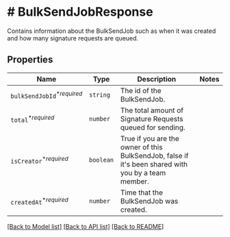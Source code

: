 # # BulkSendJobResponse

Contains information about the BulkSendJob such as when it was created and how many signature requests are queued.

## Properties

Name | Type | Description | Notes
------------ | ------------- | ------------- | -------------
| `bulkSendJobId`<sup>*_required_</sup> | ```string``` |  The id of the BulkSendJob.  |  |
| `total`<sup>*_required_</sup> | ```number``` |  The total amount of Signature Requests queued for sending.  |  |
| `isCreator`<sup>*_required_</sup> | ```boolean``` |  True if you are the owner of this BulkSendJob, false if it&#39;s been shared with you by a team member.  |  |
| `createdAt`<sup>*_required_</sup> | ```number``` |  Time that the BulkSendJob was created.  |  |

[[Back to Model list]](../../README.md#models) [[Back to API list]](../../README.md#endpoints) [[Back to README]](../../README.md)
